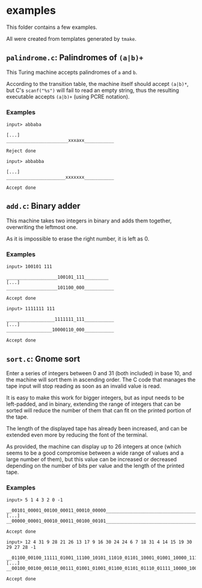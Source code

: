 # examples

This folder contains a few examples.

All were created from templates generated by `tmake`.

## `palindrome.c`: Palindromes of `(a|b)+`

This Turing machine accepts palindromes of `a` and `b`.

According to the transition table, the machine itself should accept `(a|b)*`, but C's `scanf("%s")` will fail to read an empty string, thus the resulting executable accepts `(a|b)+` (using PCRE notation).

### Examples

```
input> abbaba

[...]
_______________________xxxaxx___________

Reject done
```
```
input> abbabba

[...]
______________________xxxxxxx___________

Accept done
```


## `add.c`: Binary adder

This machine takes two integers in binary and adds them together, overwriting the leftmost one.

As it is impossible to erase the right number, it is left as 0.

### Examples

```
input> 100101 111

___________________100101_111_________
[...]
___________________101100_000___________

Accept done
```
```
input> 1111111 111

__________________1111111_111___________
[...]
_________________10000110_000___________

Accept done
```

## `sort.c`: Gnome sort

Enter a series of integers between 0 and 31 (both included) in base 10, and the machine will sort them in ascending order. The C code that manages the tape input will stop reading as soon as an invalid value is read.

It is easy to make this work for bigger integers, but as input needs to be left-padded, and in binary, extending the range of integers that can be sorted will reduce the number of them that can fit on the printed portion of the tape.

The length of the displayed tape has already been increased, and can be extended even more by reducing the font of the terminal.

As provided, the machine can display up to 26 integers at once (which seems to be a good compromise between a wide range of values and a large number of them), but this value can be increased or decreased depending on the number of bits per value and the length of the printed tape.

### Examples

```
input> 5 1 4 3 2 0 -1

__00101_00001_00100_00011_00010_00000____________________________________________________________________________________________________________________________
[...]
__00000_00001_00010_00011_00100_00101____________________________________________________________________________________________________________________________

Accept done
```
```
input> 12 4 31 9 28 21 26 13 17 9 16 30 24 24 6 7 18 31 4 14 15 19 30 29 27 28 -1

__01100_00100_11111_01001_11100_10101_11010_01101_10001_01001_10000_11110_11000_11000_00110_00111_10010_11111_00100_01110_01111_10011_11110_11101_11011_11100____
[...]
__00100_00100_00110_00111_01001_01001_01100_01101_01110_01111_10000_10001_10010_10011_10101_11000_11000_11010_11011_11100_11100_11101_11110_11110_11111_11111____

Accept done
```
